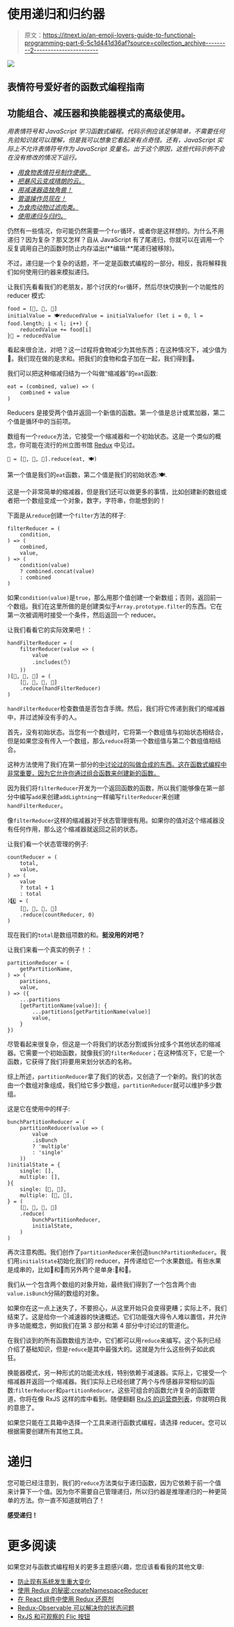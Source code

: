 # 使用递归和归约器

> 原文：<https://itnext.io/an-emoji-lovers-guide-to-functional-programming-part-6-5c1d441d36af?source=collection_archive---------2----------------------->

![](img/340a0bbf86d5ec4926929328322c8f60.png)

## 表情符号爱好者的函数式编程指南

## 功能组合、减压器和换能器模式的高级使用。

*用表情符号和 JavaScript 学习函数式编程。代码示例应该足够简单，不需要任何先验知识就可以理解，但是我可以想象它看起来有点奇怪。还有，JavaScript 实际上不允许表情符号作为 JavaScript 变量名。出于这个原因，这些代码示例不会在没有修改的情况下运行。*

*   [*用食物表情符号制作便便。*](https://medium.com/@Sawtaytoes/an-emoji-lovers-guide-to-functional-programming-part-1-241d8d4c9223)
*   [*把暴风云变成晴朗的云。*](https://medium.com/@Sawtaytoes/an-emoji-lovers-guide-to-functional-programming-part-2-800b438c7ce3)
*   [*用减速器造独角兽！*](https://medium.com/@Sawtaytoes/an-emoji-lovers-guide-to-functional-programming-part-3-ef78e3156e)
*   [*管道操作员现在！*](https://medium.com/@Sawtaytoes/an-emoji-lovers-guide-to-functional-programming-part-4-735c17ca4113)
*   [*为食肉动物过滤肉类。*](https://medium.com/@Sawtaytoes/an-emoji-lovers-guide-to-functional-programming-part-5-a6bc3324a839)
*   [*使用递归与归约。*](https://medium.com/@Sawtaytoes/an-emoji-lovers-guide-to-functional-programming-part-6-5c1d441d36af)

仍然有一些情况，你可能仍然需要一个`for`循环，或者你是这样想的。为什么不用递归？因为复杂？那又怎样？自从 JavaScript 有了尾递归，你就可以在调用一个反复调用自己的函数时防止内存溢出(**编辑:**尾递归被移除)。

不过，递归是一个复杂的话题，不一定是函数式编程的一部分。相反，我将解释我们如何使用归约器来模拟递归。

让我们先看看我们的老朋友，那个讨厌的`for`循环，然后尽快切换到一个功能性的 reducer 模式:

```
food = [🍔, 🍟, 🍪]
initialValue = 🍽️reducedValue = initialValuefor (let i = 0, l = food.length; i < l; i++) {
    reducedValue += food[i]
}💩 = reducedValue
```

看起来很合法，对吧？这一过程将食物减少为其他东西；在这种情况下，减少值为💩。我们现在做的是求和。把我们的食物和盘子加在一起，我们得到💩。

我们可以把这种缩减归结为一个叫做“缩减器”的`eat`函数:

```
eat = (combined, value) => (
    combined + value
)
```

Reducers 是接受两个值并返回一个新值的函数。第一个值是总计或累加器，第二个值是循环中的当前项。

数组有一个`reduce`方法，它接受一个缩减器和一个初始状态。这是一个类似的概念，你可能在流行的州立图书馆 [Redux](https://redux.js.org/) 中见过。

```
💩 = [🍔, 🍟, 🍪].reduce(eat, 🍽️)
```

第一个值是我们的`eat`函数，第二个值是我们的初始状态:🍽️.

这是一个非常简单的缩减器，但是我们还可以做更多的事情，比如创建新的数组或者把一个数组变成一个对象，数字，字符串，你能想到的！

下面是从`reduce`创建一个`filter`方法的样子:

```
filterReducer = (
    condition,
) => (
    combined,
    value,
) => (
    condition(value)
    ? combined.concat(value)
    : combined
)
```

如果`condition(value)`是`true`，那么用那个值创建一个新数组；否则，返回前一个数组。我们在这里所做的是创建类似于`Array.prototype.filter`的东西。它在第一次被调用时接受一个条件，然后返回一个 reducer。

让我们看看它的实际效果吧！：

```
handFilterReducer = (
    filterReducer(value => (
        value
        .includes(✋)
    ))
)[🤷, 💁, 🙋] = (
    [🤷, 💁, 🙋, 🙍]
    .reduce(handFilterReducer)
)
```

`handFilterReducer`检查数值是否包含手牌。然后，我们将它传递到我们的缩减器中，并过滤掉没有手的人。

首先，没有初始状态。当您有一个数组时，它将第一个数组值与初始状态相结合，但是如果您没有传入一个数组，那么`reduce`将第一个数组值与第二个数组值相结合。

这种方法使用了我们在第一部分的[中讨论过的叫做合成的东西。这在函数式编程中非常重要，因为它允许你通过组合函数来创建新的函数。](https://medium.com/@Sawtaytoes/an-emoji-lovers-guide-to-functional-programming-part-1-241d8d4c9223)

因为我们将`filterReducer`开发为一个返回函数的函数，所以我们能够像在第一部分中编写`add`来创建`addLightning`一样编写`filterReducer`来创建`handFilterReducer`。

像`filterReducer`这样的缩减器对于状态管理很有用。如果你的值对这个缩减器没有任何作用，那么这个缩减器就返回之前的状态。

让我们看一个状态管理的例子:

```
countReducer = (
    total,
    value,
) => (
    value
    ? total + 1
    : total
)4️⃣ = (
    [🤷, 💁, 🙋, 🙍]
    .reduce(countReducer, 0)
)
```

现在我们的`total`是数组项数的和。**挺没用的对吧？**

让我们来看一个真实的例子！：

```
partitionReducer = (
    getPartitionName,
) => (
    paritions,
    value,
) => ({
    ...partitions
    [getPartitionName(value)]: {
        ...partitions[getPartitionName(value)]
        value,
    }
})
```

尽管看起来很复杂，但这是一个将我们的状态分割或拆分成多个其他状态的缩减器。它需要一个初始函数，就像我们的`filterReducer`；在这种情况下，它是一个函数，它获得了我们将要用来划分状态的名称。

综上所述，`partitionReducer`拿了我们的状态，又创造了一个新的。我们的状态由一个数组对象组成，我们给它多少数组，`partitionReducer`就可以维护多少数组。

这是它在使用中的样子:

```
bunchPartitionReducer = (
    partitionReducer(value => (
        value
        .isBunch
        ? 'multiple'
        : 'single'
    ))
)initialState = {
    single: [],
    multiple: [],
}{
    single: [🍈, 🍋],
    multiple: [🍇, 🍒],
} = (
    [🍇, 🍈, 🍒, 🍋]
    .reduce(
        bunchPartitionReducer,
        initialState,
    )
)
```

再次注意构图。我们创作了`partitionReducer`来创造`bunchPartitionReducer`。我们用`initialState`初始化我们的 reducer，并传递给它一个水果数组。有些水果是成串的，比如🍇和🍒而另外两个是单身:🍈和🍋。

我们从一个包含两个数组的对象开始，最终我们得到了一个包含两个由`value.isBunch`分隔的数组的对象。

如果你在这一点上迷失了，不要担心，从这里开始只会变得更糟；实际上不，我们结束了。这是给你一个减速器的快速概述。它们功能强大得令人难以置信，并允许许多功能概念，例如我们在第 3 部分和第 4 部分中讨论过的管道化。

在我们谈到的所有函数数组方法中，它们都可以用`reduce`来编写。这个系列已经介绍了基础知识，但是`reduce`是其中最强大的。这就是为什么这些例子如此疯狂。

换能器模式，另一种形式的功能流水线，特别依赖于减速器。实际上，它接受一个缩减器并返回一个缩减器。我们实际上已经创建了两个与传感器非常相似的函数:`filterReducer`和`partitionReducer`。这些可组合的函数允许复杂的函数管道，你将在像 RxJS 这样的库中看到。随便翻翻 [RxJS 的运营商列表](https://rxjs-dev.firebaseapp.com/api)，你就明白我的意思了。

如果您只能在工具箱中选择一个工具来进行函数式编程，请选择 reducer。您可以根据需要创建所有其他工具。

# 递归

您可能已经注意到，我们的`reduce`方法类似于递归函数，因为它依赖于前一个值来计算下一个值。因为你不需要自己管理递归，所以归约器是推理递归的一种更简单的方法。你一直不知道就明白了！

**感受递归！**

# 更多阅读

如果您对与函数式编程相关的更多主题感兴趣，您应该看看我的其他文章:

*   [防止现有系统发生重大变化](/how-to-safely-refactor-old-code-part-1-a1a853263fec)
*   [使用 Redux 的秘密:createNamespaceReducer](https://medium.com/@Sawtaytoes/the-secret-to-using-redux-createnamespacereducer-d3fed2ccca4a)
*   [在 React 组件中使用 Redux 还原剂](https://medium.com/@Sawtaytoes/using-redux-reducers-in-react-components-4e92985dd9cb)
*   [Redux-Observable 可以解决你的状态问题](https://medium.com/@Sawtaytoes/redux-observable-can-solve-your-state-problems-15b23a9649d7)
*   [RxJS 和可观察的 Flic 按钮](https://medium.com/flicblog/flic-buttons-and-the-observable-customization-using-rxjs-2214bc53d407)